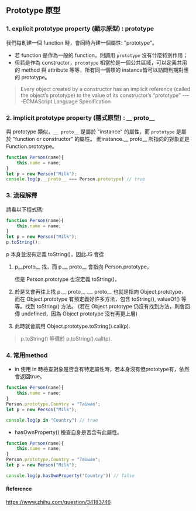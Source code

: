 ## Prototype 原型
### 1. explicit prototype property (顯示原型) : prototype 
我們每創建一個 function 時，會同時內建一個屬性:  "prototype"。
- 若 function 是作為一般的 function，則調用 ``prototype`` 沒有什麼特別作用；
- 但若是作為 constructor，``prototype``  相當於是一個公共區域，可以定義共用的 method 與 attribute 等等，所有同一個類的 instance皆可以訪問到期對應的 prototype。
> Every object created by a constructor has an implicit reference (called the object’s prototype) to the value of its constructor’s “prototype” ----ECMAScript Language Specification

### 2. implicit prototype property (隱式原型) :  __ proto__
與 prototype 類似，``__ proto__`` 是屬於 "instance" 的屬性，而 ``prototype`` 是屬於 "function or constructor" 的屬性。 而instance.__ proto__ 所指向的對象正是 Function.prototype。

```javascript
function Person(name){
    this.name = name;
}
let p = new Person("Milk");
console.log(p.__proto__ === Person.prototype) // true
```

### 3. 流程解釋
請看以下程式碼:
```javascript
function Person(name){
    this.name = name;
}
let p = new Person("Milk");
p.toString();
```
p 本身並沒有定義 toString()，因此JS 會從 
1. p__proto__ 找，而 p.__ proto__ 會指向 Person.prototype，

    但是 Person.prototype 也沒定義 toString()，

2. 於是又會再往上找 p.__ proto__ .__ proto__ 也就是指向 Object.prototype，而在  Object.prototype 有預定義好許多方法，包含 toString(), valueOf() 等等。找到 toString() 方法。
(若在 Object.prototype 仍沒有找到方法，則會回傳 undefined，因為 Object prototype 沒有再更上層)

3. 此時就會調用 Object.prototype.toString().call(p).
> p.toString() 等價於 p.toString().call(p).

### 4. 常用method
* in 
使用 in 時檢查對象是否含有特定屬性時，若本身沒有但prototype有，依然會返回true。
```javascript
function Person(name){
    this.name = name;
}
Person.prototype.Country = "Taiwan";
let p = new Person("Milk");

console.log(p in "Country") // true
```

* hasOwnProperty()
檢查自身是否含有此屬性。
```javascript
function Person(name){
    this.name = name;
}
Person.prototype.Country = "Taiwan";
let p = new Person("Milk");

console.log(p.hasOwnProperty("Country")) // false
```
#### Reference
https://www.zhihu.com/question/34183746 
